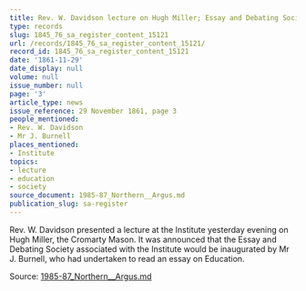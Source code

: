 ```yaml
---
title: Rev. W. Davidson lecture on Hugh Miller; Essay and Debating Society inaugurated
type: records
slug: 1845_76_sa_register_content_15121
url: /records/1845_76_sa_register_content_15121/
record_id: 1845_76_sa_register_content_15121
date: '1861-11-29'
date_display: null
volume: null
issue_number: null
page: '3'
article_type: news
issue_reference: 29 November 1861, page 3
people_mentioned:
- Rev. W. Davidson
- Mr J. Burnell
places_mentioned:
- Institute
topics:
- lecture
- education
- society
source_document: 1985-87_Northern__Argus.md
publication_slug: sa-register
---
```


Rev. W. Davidson presented a lecture at the Institute yesterday evening on Hugh Miller, the Cromarty Mason.  It was announced that the Essay and Debating Society associated with the Institute would be inaugurated by Mr J. Burnell, who had undertaken to read an essay on Education.

Source: [1985-87_Northern__Argus.md](/downloads/markdown/1985-87_Northern__Argus.md)
